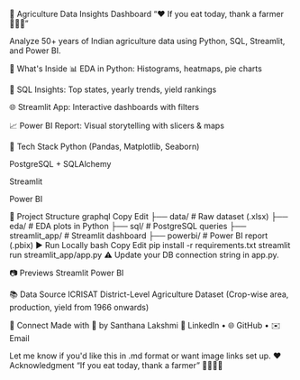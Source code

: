 

🌾 Agriculture Data Insights Dashboard
“❤️ If you eat today, thank a farmer 👨‍🌾🌽”

Analyze 50+ years of Indian agriculture data using Python, SQL, Streamlit, and Power BI.

🚀 What's Inside
📊 EDA in Python: Histograms, heatmaps, pie charts

🧮 SQL Insights: Top states, yearly trends, yield rankings

🌐 Streamlit App: Interactive dashboards with filters

📈 Power BI Report: Visual storytelling with slicers & maps

🧰 Tech Stack
Python (Pandas, Matplotlib, Seaborn)

PostgreSQL + SQLAlchemy

Streamlit

Power BI

📂 Project Structure
graphql
Copy
Edit
├── data/               # Raw dataset (.xlsx)
├── eda/                # EDA plots in Python
├── sql/                # PostgreSQL queries
├── streamlit_app/      # Streamlit dashboard
├── powerbi/            # Power BI report (.pbix)
▶️ Run Locally
bash
Copy
Edit
pip install -r requirements.txt
streamlit run streamlit_app/app.py
⚠️ Update your DB connection string in app.py.

📷 Previews
Streamlit	Power BI

📚 Data Source
ICRISAT District-Level Agriculture Dataset
(Crop-wise area, production, yield from 1966 onwards)

🤝 Connect
Made with 💚 by Santhana Lakshmi
🔗 LinkedIn • 🌐 GitHub • ✉️ Email

Let me know if you'd like this in .md format or want image links set up.
❤️ Acknowledgment
“If you eat today, thank a farmer” 👨‍🌾🌾🌽

